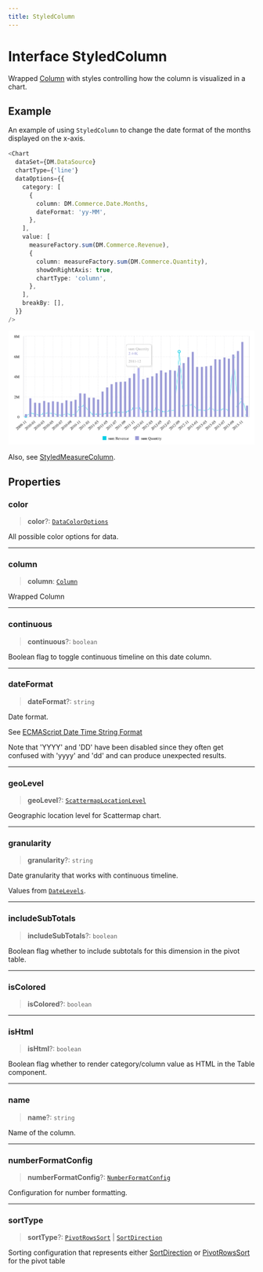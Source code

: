 ```yaml
---
title: StyledColumn
---
```


# Interface StyledColumn

Wrapped [Column](../../sdk-data/interfaces/interface.Column.md) with styles controlling how the column is visualized in a chart.

## Example

An example of using `StyledColumn` to change the date format of the months displayed on the x-axis.

```ts
<Chart
  dataSet={DM.DataSource}
  chartType={'line'}
  dataOptions={{
    category: [
      {
        column: DM.Commerce.Date.Months,
        dateFormat: 'yy-MM',
      },
    ],
    value: [
      measureFactory.sum(DM.Commerce.Revenue),
      {
        column: measureFactory.sum(DM.Commerce.Quantity),
        showOnRightAxis: true,
        chartType: 'column',
      },
    ],
    breakBy: [],
  }}
/>
```

<img src="../../../img/chart-mixed-series-example-1.png" width="800px" />

Also, see [StyledMeasureColumn](interface.StyledMeasureColumn.md).

## Properties

### color

> **color**?: [`DataColorOptions`](../type-aliases/type-alias.DataColorOptions.md)

All possible color options for data.

***

### column

> **column**: [`Column`](../../sdk-data/interfaces/interface.Column.md)

Wrapped Column

***

### continuous

> **continuous**?: `boolean`

Boolean flag to toggle continuous timeline on this date column.

***

### dateFormat

> **dateFormat**?: `string`

Date format.

See [ECMAScript Date Time String Format](https://tc39.es/ecma262/multipage/numbers-and-dates.html#sec-date-time-string-format)

Note that 'YYYY' and 'DD' have been disabled since they often get confused with 'yyyy' and 'dd'
and can produce unexpected results.

***

### geoLevel

> **geoLevel**?: [`ScattermapLocationLevel`](../type-aliases/type-alias.ScattermapLocationLevel.md)

Geographic location level for Scattermap chart.

***

### granularity

> **granularity**?: `string`

Date granularity that works with continuous timeline.

Values from [`DateLevels`](../../sdk-data/variables/variable.DateLevels.md).

***

### includeSubTotals

> **includeSubTotals**?: `boolean`

Boolean flag whether to include subtotals for this dimension in the pivot table.

***

### isColored

> **isColored**?: `boolean`

***

### isHtml

> **isHtml**?: `boolean`

Boolean flag whether to render category/column value as HTML in the Table component.

***

### name

> **name**?: `string`

Name of the column.

***

### numberFormatConfig

> **numberFormatConfig**?: [`NumberFormatConfig`](../type-aliases/type-alias.NumberFormatConfig.md)

Configuration for number formatting.

***

### sortType

> **sortType**?: [`PivotRowsSort`](../type-aliases/type-alias.PivotRowsSort.md) \| [`SortDirection`](../type-aliases/type-alias.SortDirection.md)

Sorting configuration that represents either [SortDirection](../type-aliases/type-alias.SortDirection.md) or [PivotRowsSort](../type-aliases/type-alias.PivotRowsSort.md) for the pivot table

